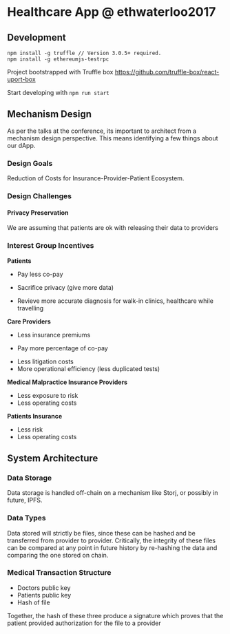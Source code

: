 # Healthcare App @ ethwaterloo2017

## Development

```
npm install -g truffle // Version 3.0.5+ required.
npm install -g ethereumjs-testrpc
```
Project bootstrapped with Truffle box
https://github.com/truffle-box/react-uport-box

Start developing with
`
npm run start
`

## Mechanism Design

As per the talks at the conference, its important to architect from a mechanism design perspective. This means identifying a few things about our dApp.

### Design Goals

Reduction of Costs for Insurance-Provider-Patient Ecosystem.

### Design Challenges

#### Privacy Preservation
We are assuming that patients are ok with releasing their data to providers

### Interest Group Incentives

**Patients**
+ Pay less co-pay
- Sacrifice privacy (give more data)
+ Revieve more accurate diagnosis for walk-in clinics, healthcare while travelling

**Care Providers**
+ Less insurance premiums
- Pay more percentage of co-pay
+ Less litigation costs
+ More operational efficiency (less duplicated tests)

**Medical Malpractice Insurance Providers**
+ Less exposure to risk
+ Less operating costs

**Patients Insurance**
+ Less risk
+ Less operating costs

## System Architecture

### Data Storage
Data storage is handled off-chain on a mechanism like Storj, or possibly in future, IPFS.

### Data Types
Data stored will strictly be files, since these can be hashed and be transferred from provider to provider. Critically, the integrity of these files can be compared at any point in future history by re-hashing the data and comparing the one stored on chain.

### Medical Transaction Structure
- Doctors public key
- Patients public key
- Hash of file

Together, the hash of these three produce a signature which proves that the patient provided authorization for the file to a provider
